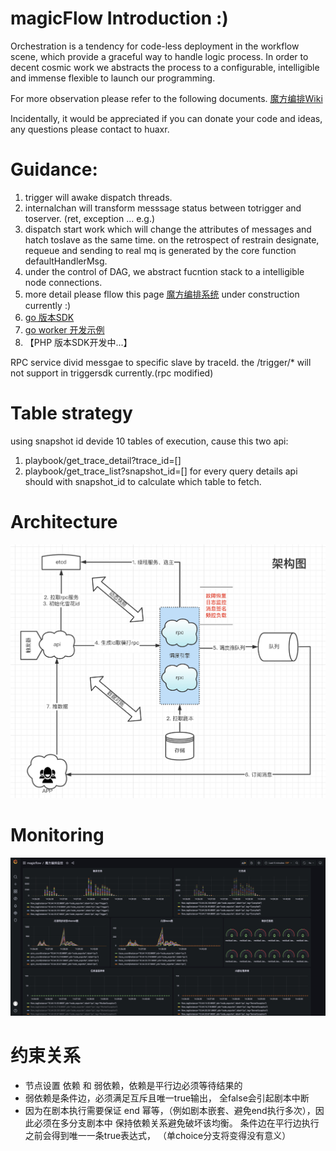 # magicFlow Introduction :)

Orchestration is a tendency for code-less deployment in the workflow scene,
which provide a graceful way to handle logic process. In order to decent 
cosmic work we abstracts the process to a configurable, intelligible and immense
flexible to launch our programming.

For more observation please refer to the following documents.
[魔方编排Wiki](https://wiki.xxx.com/pages/viewpage.action?pageId=146264643)

Incidentally, it would be appreciated if you can donate your code and ideas, any questions
please contact to huaxr.

# Guidance:
1. trigger will awake dispatch threads.
2. internalchan will transform messsage status between totrigger and toserver. (ret, exception ... e.g.)
3. dispatch start work which will change the attributes of messages and hatch toslave as the same time.
   on the retrospect of restrain designate, requeue and sending to real mq is generated by the core function defaultHandlerMsg.
4. under the control of DAG, we abstract fucntion stack to a intelligible node connections. 
5. more detail please fllow this page [魔方编排系统](https://flow.xesv5.com/#/g6)  under construction currently :)
6. [go 版本SDK](https://github.com/huaxr/flowsdk-go) 
7. [go worker 开发示例](https://github.com/huaxr/worker-example)
8. 【PHP 版本SDK开发中...】


RPC service divid messgae to specific slave by traceId.
the /trigger/* will not support in triggersdk currently.(rpc modified)


# Table strategy
using snapshot id devide 10 tables of execution, cause this two api:
1. playbook/get_trace_detail?trace_id=[]
2. playbook/get_trace_list?snapshot_id=[]
for every query details api should with snapshot_id to calculate which table to fetch.

# Architecture
![架构图](static/imgs/后端架构.png)

# Monitoring
![监控大盘](static/imgs/监控.png)

# 约束关系
- 节点设置 依赖 和 弱依赖，依赖是平行边必须等待结果的
- 弱依赖是条件边，必须满足互斥且唯一true输出， 全false会引起剧本中断
- 因为在剧本执行需要保证 end 幂等，（例如剧本嵌套、避免end执行多次），因此必须在多分支剧本中
 保持依赖关系避免破坏该均衡。 条件边在平行边执行之前会得到唯一一条true表达式， （单choice分支将变得没有意义）
 
